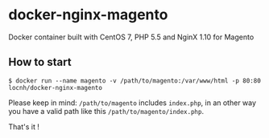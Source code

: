 # docker-nginx-magento
Docker container built with CentOS 7, PHP 5.5 and NginX 1.10 for Magento

## How to start

```
$ docker run --name magento -v /path/to/magento:/var/www/html -p 80:80 locnh/docker-nginx-magento
```

Please keep in mind: `/path/to/magento` includes `index.php`, in an other way you have a valid path like this `/path/to/magento/index.php`.

That's it !